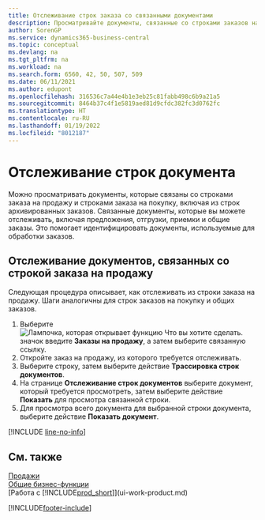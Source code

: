 ```yaml
---
title: Отслеживание строк заказа со связанными документами
description: Просматривайте документы, связанные со строками заказов на продажу и покупку, такие как предложения с расценками, отгрузки, получения и общие заказы, чтобы идентифицировать документы, используемые для обработки заказов.
author: SorenGP
ms.service: dynamics365-business-central
ms.topic: conceptual
ms.devlang: na
ms.tgt_pltfrm: na
ms.workload: na
ms.search.form: 6560, 42, 50, 507, 509
ms.date: 06/11/2021
ms.author: edupont
ms.openlocfilehash: 316536c7a44e4b1e3eb25c81fabb498c6b9a21a5
ms.sourcegitcommit: 8464b37c4f1e5819aed81d9cfdc382fc3d0762fc
ms.translationtype: HT
ms.contentlocale: ru-RU
ms.lasthandoff: 01/19/2022
ms.locfileid: "8012187"
---
```

# <a name="track-document-lines"></a>Отслеживание строк документа
Можно просматривать документы, которые связаны со строками заказа на продажу и строками заказа на покупку, включая из строк архивированных заказов. Связанные документы, которые вы можете отслеживать, включая предложения, отгрузки, приемки и общие заказы. Это помогает идентифицировать документы, используемые для обработки заказов.  

## <a name="to-track-documents-related-to-a-sales-order-line"></a>Отслеживание документов, связанных со строкой заказа на продажу
Следующая процедура описывает, как отслеживать из строки заказа на продажу. Шаги аналогичны для строк заказов на покупку и общих заказов.

1.  Выберите ![Лампочка, которая открывает функцию Что вы хотите сделать.](media/ui-search/search_small.png "Что вы хотите сделать") значок введите **Заказы на продажу**, а затем выберите связанную ссылку.  
2.  Откройте заказ на продажу, из которого требуется отслеживать.  
3.  Выберите строку, затем выберите действие **Трассировка строк документов**.
4. На странице **Отслеживание строк документов** выберите документ, который требуется просмотреть, затем выберите действие **Показать** для просмотра связанной строки.
5. Для просмотра всего документа для выбранной строки документа, выберите действие **Показать документ**.

[!INCLUDE [line-no-info](includes/line-no-info.md)]

## <a name="see-also"></a>См. также
[Продажи](sales-manage-sales.md)  
[Общие бизнес-функции](ui-across-business-areas.md)  
[Работа с [!INCLUDE[prod_short](includes/prod_short.md)]](ui-work-product.md)


[!INCLUDE[footer-include](includes/footer-banner.md)]